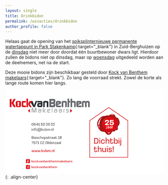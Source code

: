 ```yaml
---
layout: single
title: Drinkbidon
permalink: /winacties/drinkbidon
author_profile: false
---
```


Helaas gaat de opening van het [spiksplinternieuwe permanente watertappunt in Park Stakenkamp](https://maps.app.goo.gl/jwistb9g2hQXreoG9){:target="_blank"} in Zuid-Berghuizen op de [dinsdag](/routes/dinsdag) niet meer door doordat één buurtbewoner dwars ligt. Hierdoor zullen de bidons niet op dinsdag, maar op [woensdag](/routes/woensdag) uitgedeeld worden aan de deelnemers, net na de start.  

Deze mooie bidons zijn beschikbaar gesteld door [Kock van Benthem makelaars](https://www.kvbm.nl/){:target="_blank"}. Zo lang de voorraad strekt. Zowel de korte als lange route komen hier langs.  

![Kock van Benthem makelaars](/assets/sponsors/KockVanBenthem.png){: .align-center}